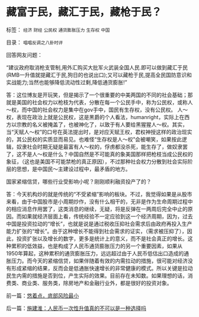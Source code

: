 # 藏富于民，藏汇于民，藏枪于民？

标签： `经济` `财经` `公民权` `通货膨胀压力` `生存权` `中国` 

目录： `唱唱反调之八卦时评`

回答网友问题：

“建议政府取消枪支管制,用外汇购买大批军火武装全国人民.即可以做到藏汇于民(RMB一升值就提藏汇于民,狗日的也说出口);又可以藏枪于民,提高全民国防意识和实战能力;当然也能够降低流动性过剩,降低通货膨胀!”



答：这位博友是开玩笑，但是揭示了一个很重要的中美两国的不同的社会基础；那就是美国的社会权力以枪枝为代表，分散在每一个公民手中，称为公民权，或称人～权，而中国的社会权力是集中在gov手中，国民有生存权，没有公民权。
人～权，表现在政治上就是公民权，这是黑爵的个人看法，humanright，实际上在西方以宗教的名义被掩盖了，也被神化了，以致于有人要给黑猩猩人～权。其实，当“天赋人～权”的口号在英法提出时，是对应天赋王权，君权神授这样的政治现实的，其公民权的实质显而易见。也难怪“生存权是人～权”会被嘲笑，如果按此逻辑，奴隶社会时期无疑是最富有人～权的，俘虏都没杀死，能生存了，做奴隶罢了，这不是人～权是什么？中国自然是不可能真的象美国那样把枪枝当成公民权的象征，（这也是美国不可能禁枪的真正原因），不过那种社会权力分散到社会实际阶层的思想，是中国民～主建设过程中，最矛盾的地方。



国家紧缩信贷，哪些行业受影响小呢？刚刚顺利融资投产了的？



答：今天机构炒的就是传统的“不受紧缩”影响的板块。不过，我觉得如果是从股市来看，由于中国股市是小周期炒作，没有什么相干的，无非是作为生命周期过程中的相应消息作用罢了，这类消息的继续，无疑，将是反弹在一两周后完全中止的原因。而如果就经济层面上看，传统经验不一定应验到这一个经济周期，因为，过去中国是投资拉动的“增长”，也就是说是通过税收压抑社会需求后由政府再投入生产能力扩张的“增长”。由于这种增长不能得到社会需求的证实，（需求被压抑了），因此，投资扩张以及增长的数字，更多是统计上的意义，而不是社会真正的增长。这种累积的低效益，也是构成了人民币通货膨胀压力的另一个重要因素，如果从1950年算起，这种累积的通货膨胀压力，远远超过由于人民币低估出口造成的通胀压力。而今天的紧缩信贷，如果伴随着有效的内需拉动的措施，很可能对经济没有形成紧缩的结果，反而会是低通胀快速增长的非常健康的模式。所以关键是拉动民生内需的措施是否到位，产生实际的效果。目前存在未知数。如果理想的话，消费类、商业类、服务类，除房地产和金融行业外，都是很好的投资对象。





前一篇：[悠着点，底部风险最小](../../../2007/12/5/悠着点，底部风险最小.md)

后一篇：[施建淮：人民币一次性升值真的不可以是一种选择吗](../../../2007/12/6/施建淮：人民币一次性升值真的不可以是一种选择吗.md)